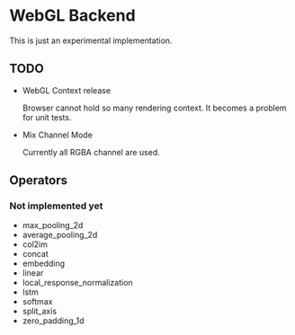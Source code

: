 # WebGL Backend

This is just an experimental implementation.

## TODO

- WebGL Context release 

    Browser cannot hold so many rendering context. It becomes a problem for unit tests.

- Mix Channel Mode

    Currently all RGBA channel are used.

## Operators

### Not implemented yet

- max_pooling_2d
- average_pooling_2d
- col2im
- concat
- embedding
- linear
- local_response_normalization
- lstm
- softmax
- split_axis
- zero_padding_1d
